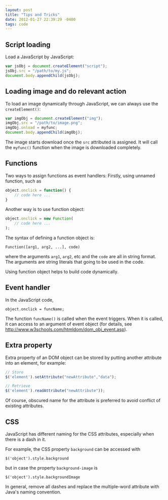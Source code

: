 ```yaml
---
layout: post
title: "Tips and Tricks"
date: 2012-01-27 22:39:29 -0400
tags: code
---
```


## Script loading
Load a JavaScript by JavaScript:

```JavaScript
var jsObj = document.createElement("script");
jsObj.src = "/path/to/my.js";
document.body.appendChild(jsObj);
```

## Loading image and do relevant action

To load an image dynamically through JavaScript, we can always use the `createElement()`:
```JavaScript
var imgObj = document.createElement("img");
imgObj.src = "/path/to/image.png";
imgObj.onload = myfunc;
document.body.appendChild(imgObj);
```
The image starts download once the `src` attributed is assigned. It will call the `myfunc()` function when the image is downloaded completely.

## Functions

Two ways to assign functions as event handlers: Firstly, using unnamed function, such as
```JavaScript
object.onclick = function() {
    // code here ...
}
```

Another way is to use function object:
```JavaScript
object.onclick = new Function(
    // code here ...
);
```

The syntax of defining a function object is:

    Function([arg1, arg2, ...], code)

where the arguments `arg1`, `arg2`, etc and the `code` are all in string format. The arguments are string literals that going to be used in the code.

Using function object helps to build code dynamically.

## Event handler
In the JavaScript code,

    object.onclick = funcName;

The function `funcName()` is called when the event triggers. When it is called, it can access to an argument of event object (for details, see <http://www.w3schools.com/htmldom/dom_obj_event.asp>).

## Extra property

Extra property of an DOM object can be stored by putting another attribute into an element, for example:
```JavaScript
// Store
$('element').setAttribute("newAttribute","data");

// Retrieve
$('element').readAttribute("newAttribute"));
```
Of course, obscured name for the attribute is preferred to avoid conflict of existing attributes.

## CSS
JavaScript has different naming for the CSS attributes, especially when there is a dash in it.

For example, the CSS property `background` can be accessed with

    $('object').style.background

but in case the property `background-image` is

    $('object').style.backgroundImage

In general, remove all dashes and replace the multiple-word attribute with Java's naming convention.

